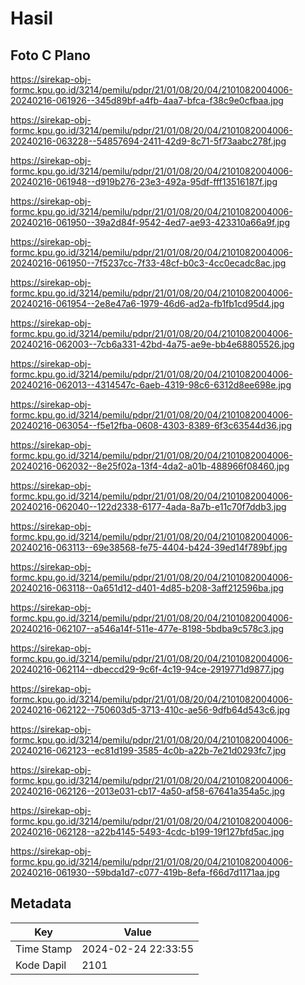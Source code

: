 # Hasil

## Foto C Plano

https://sirekap-obj-formc.kpu.go.id/3214/pemilu/pdpr/21/01/08/20/04/2101082004006-20240216-061926--345d89bf-a4fb-4aa7-bfca-f38c9e0cfbaa.jpg

https://sirekap-obj-formc.kpu.go.id/3214/pemilu/pdpr/21/01/08/20/04/2101082004006-20240216-063228--54857694-2411-42d9-8c71-5f73aabc278f.jpg

https://sirekap-obj-formc.kpu.go.id/3214/pemilu/pdpr/21/01/08/20/04/2101082004006-20240216-061948--d919b276-23e3-492a-95df-fff13516187f.jpg

https://sirekap-obj-formc.kpu.go.id/3214/pemilu/pdpr/21/01/08/20/04/2101082004006-20240216-061950--39a2d84f-9542-4ed7-ae93-423310a66a9f.jpg

https://sirekap-obj-formc.kpu.go.id/3214/pemilu/pdpr/21/01/08/20/04/2101082004006-20240216-061950--7f5237cc-7f33-48cf-b0c3-4cc0ecadc8ac.jpg

https://sirekap-obj-formc.kpu.go.id/3214/pemilu/pdpr/21/01/08/20/04/2101082004006-20240216-061954--2e8e47a6-1979-46d6-ad2a-fb1fb1cd95d4.jpg

https://sirekap-obj-formc.kpu.go.id/3214/pemilu/pdpr/21/01/08/20/04/2101082004006-20240216-062003--7cb6a331-42bd-4a75-ae9e-bb4e68805526.jpg

https://sirekap-obj-formc.kpu.go.id/3214/pemilu/pdpr/21/01/08/20/04/2101082004006-20240216-062013--4314547c-6aeb-4319-98c6-6312d8ee698e.jpg

https://sirekap-obj-formc.kpu.go.id/3214/pemilu/pdpr/21/01/08/20/04/2101082004006-20240216-063054--f5e12fba-0608-4303-8389-6f3c63544d36.jpg

https://sirekap-obj-formc.kpu.go.id/3214/pemilu/pdpr/21/01/08/20/04/2101082004006-20240216-062032--8e25f02a-13f4-4da2-a01b-488966f08460.jpg

https://sirekap-obj-formc.kpu.go.id/3214/pemilu/pdpr/21/01/08/20/04/2101082004006-20240216-062040--122d2338-6177-4ada-8a7b-e11c70f7ddb3.jpg

https://sirekap-obj-formc.kpu.go.id/3214/pemilu/pdpr/21/01/08/20/04/2101082004006-20240216-063113--69e38568-fe75-4404-b424-39ed14f789bf.jpg

https://sirekap-obj-formc.kpu.go.id/3214/pemilu/pdpr/21/01/08/20/04/2101082004006-20240216-063118--0a651d12-d401-4d85-b208-3aff212596ba.jpg

https://sirekap-obj-formc.kpu.go.id/3214/pemilu/pdpr/21/01/08/20/04/2101082004006-20240216-062107--a546a14f-511e-477e-8198-5bdba9c578c3.jpg

https://sirekap-obj-formc.kpu.go.id/3214/pemilu/pdpr/21/01/08/20/04/2101082004006-20240216-062114--dbeccd29-9c6f-4c19-94ce-2919771d9877.jpg

https://sirekap-obj-formc.kpu.go.id/3214/pemilu/pdpr/21/01/08/20/04/2101082004006-20240216-062122--750603d5-3713-410c-ae56-9dfb64d543c6.jpg

https://sirekap-obj-formc.kpu.go.id/3214/pemilu/pdpr/21/01/08/20/04/2101082004006-20240216-062123--ec81d199-3585-4c0b-a22b-7e21d0293fc7.jpg

https://sirekap-obj-formc.kpu.go.id/3214/pemilu/pdpr/21/01/08/20/04/2101082004006-20240216-062126--2013e031-cb17-4a50-af58-67641a354a5c.jpg

https://sirekap-obj-formc.kpu.go.id/3214/pemilu/pdpr/21/01/08/20/04/2101082004006-20240216-062128--a22b4145-5493-4cdc-b199-19f127bfd5ac.jpg

https://sirekap-obj-formc.kpu.go.id/3214/pemilu/pdpr/21/01/08/20/04/2101082004006-20240216-061930--59bda1d7-c077-419b-8efa-f66d7d1171aa.jpg


## Metadata

| Key        | Value               |
| ---------- | ------------------- |
| Time Stamp | 2024-02-24 22:33:55 |
| Kode Dapil | 2101                |




